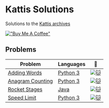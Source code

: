 # Kattis Solutions
Solutions to the [Kattis archives](https://open.kattis.com/)

[!["Buy Me A Coffee"](https://www.buymeacoffee.com/assets/img/custom_images/orange_img.png)](https://www.buymeacoffee.com/itshaze)

## Problems
| Problem | Languages | :link: |
| - | - | - |
| [Adding Words](https://github.com/Erik-Avakian/Kattis-Solutions/tree/master/src/Adding%20Words) | [Python 3](https://github.com/Erik-Avakian/Kattis-Solutions/tree/master/src/Adding%20Words/Python%203) | [![:cat:](https://open.kattis.com/favicon)](https://open.kattis.com/problems/addingwords) |
| [Anagram Counting](https://github.com/Erik-Avakian/Kattis-Solutions/tree/master/src/Anagram%20Counting) | [Python 3](https://github.com/Erik-Avakian/Kattis-Solutions/tree/master/src/Anagram%20Counting/Python%203) | [![:cat:](https://open.kattis.com/favicon)](https://open.kattis.com/problems/anagramcounting) |
| [Rocket Stages](https://github.com/Erik-Avakian/Kattis-Solutions/tree/master/src/Rocket%20Stages) | [Java](https://github.com/Erik-Avakian/Kattis-Solutions/tree/master/src/Rocket%20Stages/Java) | [![:cat:](https://open.kattis.com/favicon)](https://open.kattis.com/problems/rocketstages) |
| [Speed Limit](https://github.com/Erik-Avakian/Kattis-Solutions/tree/master/src/Speed%20Limit) | [Python 3](https://github.com/Erik-Avakian/Kattis-Solutions/tree/master/src/Speed%20Limit/Python%203) | [![:cat:](https://open.kattis.com/favicon)](https://open.kattis.com/problems/speedlimit) |
